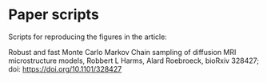# Paper scripts

Scripts for reproducing the figures in the article:

Robust and fast Monte Carlo Markov Chain sampling of diffusion MRI microstructure models, 
Robbert L Harms, Alard Roebroeck, 
bioRxiv 328427; doi: https://doi.org/10.1101/328427 
